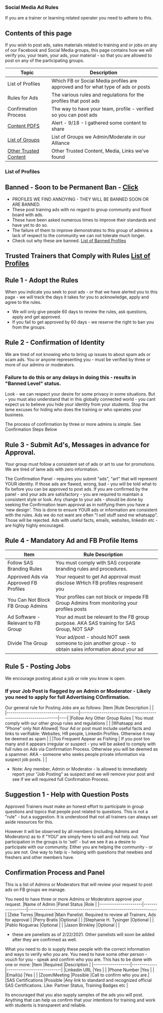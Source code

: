 ### Social Media Ad Rules
If you are a trainer or learning related operater you need to adhere to this.

## Contents of this page
If you wish to post ads, sales materials related to training and or jobs on any of our Facebook and Social Media groups, this page contains how we will verify you, your team, your ads, your material - so that you are allowed to post on any of the participating groups.

|Topic                                                                                               | Description |
|----------------------------------------------------------------------------------------------------|-------------|
|List of Profiles                                                                                    | Which FB or Social Media profiles are approved and for what type of ads or posts |
|Rules for Ads                                                                                       | The various rules and regulations for the profiles that post ads |
|Confirmation Process                                                                                | The way to have your team, profile - verified so you can post ads|
|[Content PDFS](https://github.com/zeketorres/sm_ad_rules/blob/main/Found_Documents.md)              | Alert - 9/18 - I gathered some content to share  |
|[List of Groups](https://github.com/zeketorres/sm_ad_rules/blob/main/Alliance_Group_Public_List.md )| List of Groups we Admin/Moderate in our Alliance |
|[Other Trusted Content](https://github.com/zeketorres/sm_ad_rules/blob/main/Trusted_Content.md)     | Other Trusted Content, Media, Links we've found |


### List of Profiles

## Banned - Soon to be Permanent Ban - [Click](https://github.com/zeketorres/sm_ad_rules/blob/main/Banned_Profiles.md)
- PROFILES WE FIND ANNOYING - THEY WILL BE BANNED SOON OR ARE BANNED.
- These post training ads with no regard to group community and flood board with ads.
- These have been asked numerous times to improve their standards and have yet to do so.
- The failure of them to improve demonstrates to this group of admins a lack of respect to the community we can not tolerate much longer.
- Check out why these are banned.
[List of Banned Profiles](https://github.com/zeketorres/sm_ad_rules/blob/main/Banned_Profiles.md)     

## Trusted Trainers that Comply with Rules [List of Profiles](https://github.com/zeketorres/sm_ad_rules/blob/main/Trusted_Trainer_Profiles.md)     


## Rule 1 - Adopt the Rules
When you indicate you seek to post ads - or that we have alerted you to this page - we will track the days it takes for you to acknowledge, apply and agree to the rules.

- We will only give people 60 days to review the rules, ask questions, apply and get approved.
- If you fail to get approved by 60 days - we reserve the right to ban you from the groups.

## Rule 2 - Confirmation of Identity
We are tired of not knowing who to bring up issues to about spam ads or scam ads.
You or anyone representing you - must be verified by three or more of our admins or moderators.

### Failure to do this or any delays in doing this - results in "Banned Level" status.

Look - we can respect your desire for some privacy in some situations.
But - you must also understand that in this globally connected world - you cant expect us to believe you hide your identity from your students.
Stop the lame excuses for hiding who does the training or who operates your business.

The process of confirmation by three or more admins is simple. See Confirmation Steps Below

## Rule 3 - Submit Ad's, Messages in advance for Approval.
Your group must follow a consistent set of ads or art to use for promotions.
We are tired of lame ads with zero information.

The Confirmation Panel - requires you submit "ads", "art" that will represent YOUR identity.
If those ads are flawed, wrong, bad - you will be told what to fix before you can be approved to post ads.
If you are confirmed by the panel - and your ads are satisfactory - you are required to maintain a consistent style or look.
Any change to your ads - should be done by seeking the Confirmation team approval as in notifying them you have a 'new design'.
This is done to ensure YOUR ads or information are consistent with the rules.
Ads we do not want are often "I sell stuff send me whatsapp". Those will be rejected.
Ads with useful facts, emails, websites, linkedin etc - are highly highly encouraged.

## Rule 4 - Mandatory Ad and FB Profile Items
|Item                                  |Rule Description                                                                                          |    |
|--------------------------------------|----------------------------------------------------------------------------------------------------------|----|
|Follow SAS Branding Rules             | You must comply with SAS corporate branding rules and procedures.                                        |    |
|Approved Ads via Approved FB Profiles | Your request to get Ad approval must disclose WHich FB profiles respresent you                           |    |
|You Can Not Block FB Group Admins     | Your profiles can not block or impede FB Group Admins from monitoring your profiles posts                |    |
|Ad Software - Relevant to FB Group    | Your ad must be relevant to the FB group purpose. AKA SAS training for SAS Group, NOT SAP                |    |
|Divide The Group                      | Your ad/post - should NOT seek someone to join another group - to obtain sales information about your ad |    |


## Rule 5 - Posting Jobs
We encourage posting about a job or role you know is open.
### If your Job Post is flagged by an Admin or Moderator - Likely you need to apply for full Advertising COnfirmation.
Our general rule for Posting Jobs are as follows:
|Item                                 |Rule Description                                                  |    |
|-------------------------------------|------------------------------------------------------------------|----|
|Follow Any Other Group Rules         | You must comply with our other group rules and regulations       |    |
|Whatsapp and "Phone" only Not Allowed| Your Ad or post must include useful facts and links to verifiable: Websites, HR people, Linkedin Profiles. Otherwise it may be deemed as spam |   |
|Too Frequent Appear as Fishing       | If you post too many and it appears irregular or suspect - you will be asked to comply with full rules on Ads via Confirmation Process. Otherwise you will be deemed as a spammer. AKA - someone who seeks people private information via suspect job posts.  |   |
* Note: Any member, Admin or Moderator - Is allowed to immediately report your "Job Posting" as suspect and we will remove your post and see if we will required full Confirmation Process.



## Suggestion 1 - Help with Question Posts
Approved Trainers must make an honest effort to participate in group questions and topics that people post related to questions.
This is not a "rule" - but a suggestion.  It is understood that not all trainers can always set aside resources for this.

However it will be observed by all members (including Admins and Moderators) as to if "YOU" are simply here to sell and not help out.
Your participation in the groups is to 'sell' - but we see it as a desire to participate with our community.
Either you are helping the community - or you are not.
One way to help is - helping with questions that newbies and freshers and other members have.


## Confirmation Process and Panel
This is a list of Admins or Moderators that will review your request to post ads on FB groups we manage.

You need to have three or more Admins or Moderators approve your request. 
|Name of Admin         |Panel Status      |Role                                                              |
|----------------------|------------------|------------------------------------------------------------------|
|Zeke Torres           |Required          |Main Panelist. Required to review all Trainers, Ads for approval  |
|Perry Bratis          |Optional          |                                                                  |
|Stephanie H. Tysinger |Optional          |                                                                  |
|Pablo Nogueras        |Optional          |                                                                  |
|Jason Brinkley        |Optional          |                                                                  |
* these are panelists as of 2/22/2021.  Other panelists will soon be added after they are confirmed as well.

What you need to do is supply these people with the correct information and ways to verify who you are.
You need to have some other person - vouch for you - speak and confirm who you are.
This has to be done with one or more:
|Item               |Required     |Description                 |
|-------------------|-------------|----------------------------|
|Linkedin URL       |Yes          |                            |
|Phone Number       |Yes          |                            |
|Email(s)           |Yes          |                            |
|Zoom/Meeting       |Possible     |Call to confirm who you are.|
|SAS Certifications |Possible     |Any link to standard and recognized official SAS Certifications. Like: Partner Status, Training Badges etc |


Its encouraged that you also supply samples of the ads you will post.
Anything that can help us confirm that your intentions for training and work with students is transparent and reliable.


